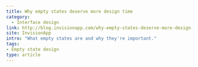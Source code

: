 ```yaml
---
title: Why empty states deserve more design time
category:
  - Interface design
link: http://blog.invisionapp.com/why-empty-states-deserve-more-design-time/
site: InvisionApp
intro: "What empty states are and why they're important."
tags: 
- Empty state design
type: article
---
```

